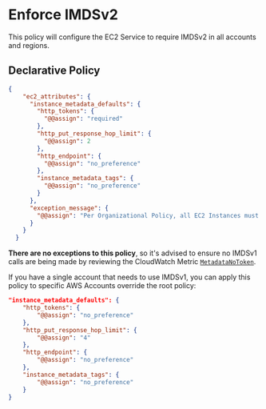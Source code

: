 # Enforce IMDSv2

This policy will configure the EC2 Service to require IMDSv2 in all accounts and regions.

## Declarative Policy
```json
{
    "ec2_attributes": {
      "instance_metadata_defaults": {
        "http_tokens": {
          "@@assign": "required"
        },
        "http_put_response_hop_limit": {
          "@@assign": 2
        },
        "http_endpoint": {
          "@@assign": "no_preference"
        },
        "instance_metadata_tags": {
          "@@assign": "no_preference"
        }
      },
      "exception_message": {
        "@@assign": "Per Organizational Policy, all EC2 Instances must launch with Tokens required with a max hop limit of 2."
      }
    }
  }
```

**There are no exceptions to this policy**, so it's advised to ensure no IMDSv1 calls are being made by reviewing the CloudWatch Metric [`MetadataNoToken`](https://docs.aws.amazon.com/AWSEC2/latest/UserGuide/configuring-instance-metadata-service.html#tools-for-transitioning-to-imdsv2).

If you have a single account that needs to use IMDSv1, you can apply this policy to specific AWS Accounts override the root policy:
```json
"instance_metadata_defaults": {
    "http_tokens": {
        "@@assign": "no_preference"
    },
    "http_put_response_hop_limit": {
        "@@assign": "4"
    },
    "http_endpoint": {
        "@@assign": "no_preference"
    },
    "instance_metadata_tags": {
        "@@assign": "no_preference"
    }
}
```

